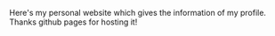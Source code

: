 Here's my personal website which gives the information of my profile. Thanks github pages for hosting it!

